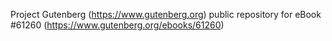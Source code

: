 Project Gutenberg (https://www.gutenberg.org) public repository for
eBook #61260 (https://www.gutenberg.org/ebooks/61260)
